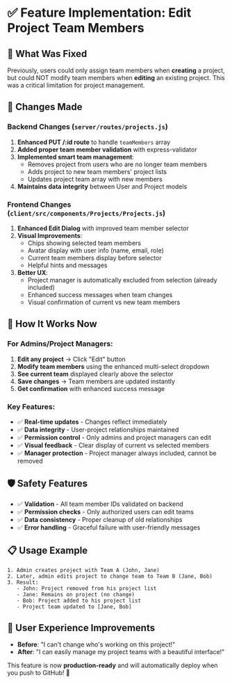 # ✅ Feature Implementation: Edit Project Team Members

## 🎯 **What Was Fixed**
Previously, users could only assign team members when **creating** a project, but could NOT modify team members when **editing** an existing project. This was a critical limitation for project management.

## 🔧 **Changes Made**

### Backend Changes (`server/routes/projects.js`)
1. **Enhanced PUT /:id route** to handle `teamMembers` array
2. **Added proper team member validation** with express-validator
3. **Implemented smart team management**:
   - Removes project from users who are no longer team members
   - Adds project to new team members' project lists
   - Updates project team array with new members
4. **Maintains data integrity** between User and Project models

### Frontend Changes (`client/src/components/Projects/Projects.js`)
1. **Enhanced Edit Dialog** with improved team member selector
2. **Visual Improvements**:
   - Chips showing selected team members
   - Avatar display with user info (name, email, role)
   - Current team members display before selector
   - Helpful hints and messages
3. **Better UX**:
   - Project manager is automatically excluded from selection (already included)
   - Enhanced success messages when team changes
   - Visual confirmation of current vs new team members

## 🚀 **How It Works Now**

### For Admins/Project Managers:
1. **Edit any project** → Click "Edit" button
2. **Modify team members** using the enhanced multi-select dropdown
3. **See current team** displayed clearly above the selector
4. **Save changes** → Team members are updated instantly
5. **Get confirmation** with enhanced success message

### Key Features:
- ✅ **Real-time updates** - Changes reflect immediately
- ✅ **Data integrity** - User-project relationships maintained
- ✅ **Permission control** - Only admins and project managers can edit
- ✅ **Visual feedback** - Clear display of current vs selected members
- ✅ **Manager protection** - Project manager always included, cannot be removed

## 🛡️ **Safety Features**
- ✅ **Validation** - All team member IDs validated on backend
- ✅ **Permission checks** - Only authorized users can edit teams
- ✅ **Data consistency** - Proper cleanup of old relationships
- ✅ **Error handling** - Graceful failure with user-friendly messages

## 📋 **Usage Example**
```
1. Admin creates project with Team A (John, Jane)
2. Later, admin edits project to change team to Team B (Jane, Bob)
3. Result:
   - John: Project removed from his project list
   - Jane: Remains on project (no change)
   - Bob: Project added to his project list
   - Project team updated to [Jane, Bob]
```

## 🎉 **User Experience Improvements**
- **Before**: "I can't change who's working on this project!"
- **After**: "I can easily manage my project teams with a beautiful interface!"

This feature is now **production-ready** and will automatically deploy when you push to GitHub! 🚀
